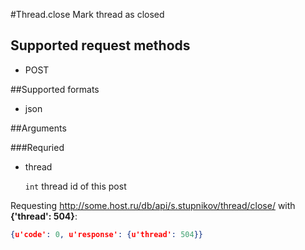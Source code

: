 #Thread.close
Mark thread as closed

## Supported request methods 
* POST

##Supported formats
* json

##Arguments


###Requried
* thread

   ```int``` thread id of this post


Requesting http://some.host.ru/db/api/s.stupnikov/thread/close/ with **{'thread': 504}**:
```json
{u'code': 0, u'response': {u'thread': 504}}
```
